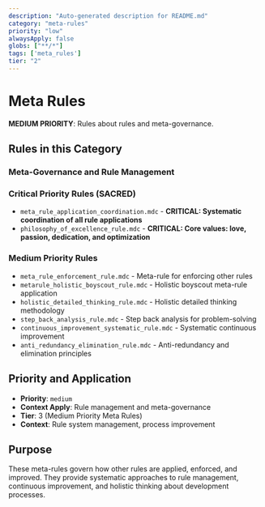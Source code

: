 ```yaml
---
description: "Auto-generated description for README.md"
category: "meta-rules"
priority: "low"
alwaysApply: false
globs: ["**/*"]
tags: ['meta_rules']
tier: "2"
---
```


# Meta Rules

**MEDIUM PRIORITY**: Rules about rules and meta-governance.

## Rules in this Category

### **Meta-Governance and Rule Management**
### **Critical Priority Rules (SACRED)**
- `meta_rule_application_coordination.mdc` - **CRITICAL: Systematic coordination of all rule applications**
- `philosophy_of_excellence_rule.mdc` - **CRITICAL: Core values: love, passion, dedication, and optimization**

### **Medium Priority Rules**
- `meta_rule_enforcement_rule.mdc` - Meta-rule for enforcing other rules
- `metarule_holistic_boyscout_rule.mdc` - Holistic boyscout meta-rule application
- `holistic_detailed_thinking_rule.mdc` - Holistic detailed thinking methodology
- `step_back_analysis_rule.mdc` - Step back analysis for problem-solving
- `continuous_improvement_systematic_rule.mdc` - Systematic continuous improvement
- `anti_redundancy_elimination_rule.mdc` - Anti-redundancy and elimination principles

## Priority and Application

- **Priority**: `medium`
- **Context Apply**: Rule management and meta-governance
- **Tier**: 3 (Medium Priority Meta Rules)
- **Context**: Rule system management, process improvement

## Purpose

These meta-rules govern how other rules are applied, enforced, and improved. They provide systematic approaches to rule management, continuous improvement, and holistic thinking about development processes.

